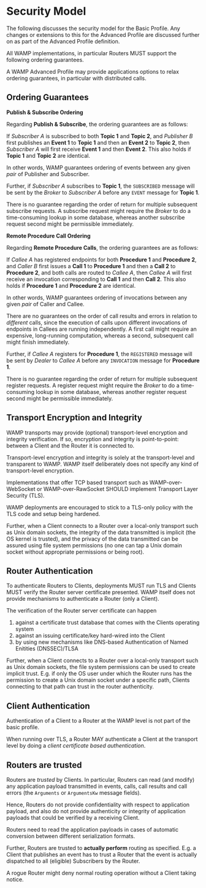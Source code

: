 # Security Model

The following discusses the security model for the Basic Profile. Any changes or extensions to this for the Advanced Profile are discussed further on as part of the Advanced Profile definition.

All WAMP implementations, in particular Routers MUST support the following ordering guarantees.

A WAMP Advanced Profile may provide applications options to relax ordering guarantees, in particular with distributed calls.


## Ordering Guarantees

**Publish & Subscribe Ordering**

Regarding **Publish & Subscribe**, the ordering guarantees are as follows:

If *Subscriber A* is subscribed to both **Topic 1** and **Topic 2**, and *Publisher B* first publishes an **Event 1** to **Topic 1** and then an **Event 2** to **Topic 2**, then *Subscriber A* will first receive **Event 1** and then **Event 2**. This also holds if **Topic 1** and **Topic 2** are identical.

In other words, WAMP guarantees ordering of events between any given *pair* of Publisher and Subscriber.

Further, if *Subscriber A* subscribes to **Topic 1**, the `SUBSCRIBED` message will be sent by the *Broker* to *Subscriber A* before any `EVENT` message for **Topic 1**.

There is no guarantee regarding the order of return for multiple subsequent subscribe requests. A subscribe request might require the *Broker* to do a time-consuming lookup in some database, whereas another subscribe request second might be permissible immediately.


**Remote Procedure Call Ordering**

Regarding **Remote Procedure Calls**, the ordering guarantees are as follows:

If *Callee A* has registered endpoints for both **Procedure 1** and **Procedure 2**, and *Caller B* first issues a **Call 1** to **Procedure 1** and then a **Call 2** to **Procedure 2**, and both calls are routed to *Callee A*, then *Callee A* will first receive an invocation corresponding to **Call 1** and then **Call 2**. This also holds if **Procedure 1** and **Procedure 2** are identical.

In other words, WAMP guarantees ordering of invocations between any given *pair* of Caller and Callee.

There are no guarantees on the order of call results and errors in relation to *different* calls, since the execution of calls upon different invocations of endpoints in Callees are running independently. A first call might require an expensive, long-running computation, whereas a second, subsequent call might finish immediately.

Further, if *Callee A* registers for **Procedure 1**, the `REGISTERED` message will be sent by *Dealer* to *Callee A* before any `INVOCATION` message for **Procedure 1**.

There is no guarantee regarding the order of return for multiple subsequent register requests. A register request might require the *Broker* to do a time-consuming lookup in some database, whereas another register request second might be permissible immediately.


## Transport Encryption and Integrity

WAMP transports may provide (optional) transport-level encryption and integrity verification. If so, encryption and integrity is point-to-point: between a Client and the Router it is connected to.

Transport-level encryption and integrity is solely at the transport-level and transparent to WAMP. WAMP itself deliberately does not specify any kind of transport-level encryption.

Implementations that offer TCP based transport such as WAMP-over-WebSocket or WAMP-over-RawSocket SHOULD implement Transport Layer Security (TLS).

WAMP deployments are encouraged to stick to a TLS-only policy with the TLS code and setup being hardened.

Further, when a Client connects to a Router over a local-only transport such as Unix domain sockets, the integrity of the data transmitted is implicit (the OS kernel is trusted), and the privacy of the data transmitted can be assured using file system permissions (no one can tap a Unix domain socket without appropriate permissions or being root).


## Router Authentication

To authenticate Routers to Clients, deployments MUST run TLS and Clients MUST verify the Router server certificate presented. WAMP itself does not provide mechanisms to authenticate a Router (only a Client).

The verification of the Router server certificate can happen

1. against a certificate trust database that comes with the Clients operating system
2. against an issuing certificate/key hard-wired into the Client
3. by using new mechanisms like DNS-based Authentication of Named Enitities (DNSSEC)/TLSA

Further, when a Client connects to a Router over a local-only transport such as Unix domain sockets, the file system permissions can be used to create implicit trust. E.g. if only the OS user under which the Router runs has the permission to create a Unix domain socket under a specific path, Clients connecting to that path can trust in the router authenticity.


## Client Authentication

Authentication of a Client to a Router at the WAMP level is not part of the basic profile.

When running over TLS, a Router MAY authenticate a Client at the transport level by doing a *client certificate based authentication*.


## Routers are trusted

Routers are *trusted* by Clients. In particular, Routers can read (and modify) any application payload transmitted in events, calls, call results and call errors (the `Arguments` or `ArgumentsKw` message fields).

Hence, Routers do not provide confidentiality with respect to application payload, and also do not provide authenticity or integrity of application payloads that could be verified by a receiving Client.

Routers need to read the application payloads in cases of automatic conversion between different serialization formats.

Further, Routers are trusted to **actually perform** routing as specified. E.g. a Client that publishes an event has to trust a Router that the event is actually dispatched to all (eligible) Subscribers by the Router.

A rogue Router might deny normal routing operation without a Client taking notice.
